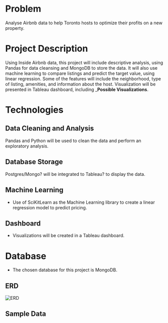 # Problem

Analyse Airbnb data to help Toronto hosts to optimize their profits on a new property. 

# Project Description

Using Inside Airbnb data, this project will include descriptive analysis, using Pandas for data cleansing and MongoDB to store the data. It will also use machine learning to compare listings and predict the target value, using linear regression. Some of the features will include the neighborhood, type of listing, amenities, and information about the host. Visualization will be presented in Tableau dashboard, including ___Possible Visualizations__.

# Technologies

## Data Cleaning and Analysis
Pandas and Python will be used to clean the data and perform an exploratory analysis.

## Database Storage
Postgres/Mongo? will be integrated to Tableau? to display the data.

## Machine Learning
- Use of SciKitLearn as the Machine Learning library to create a linear regression model to predict pricing.

## Dashboard
- Visualizations will be created in a Tableau dashboard.

# Database

- The chosen database for this project is MongoDB.

## ERD
![ERD](../Database/airbnb_db_erd)

## Sample Data